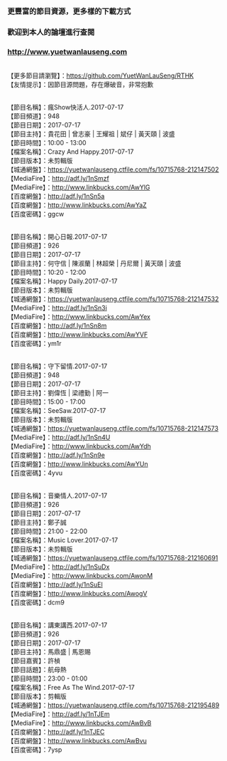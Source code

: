 ### 更豐富的節目資源，更多樣的下載方式
### 歡迎到本人的論壇進行查閱
### http://www.yuetwanlauseng.com

<br>【更多節目請瀏覽】：https://github.com/YuetWanLauSeng/RTHK
<br>【友情提示】：因節目源問題，存在爆破音，非常抱歉

<br>【節目名稱】：瘋Show快活人.2017-07-17
<br>【節目頻道】：948
<br>【節目日期】：2017-07-17
<br>【節目主持】：貴花田 | 曾志豪 | 王耀祖 | 斌仔 | 黃天頤 | 波盛
<br>【節目時間】：10:00 - 13:00
<br>【檔案名稱】：Crazy And Happy.2017-07-17
<br>【節目版本】：未剪輯版
<br>【城通網盤】：https://yuetwanlauseng.ctfile.com/fs/10715768-212147502
<br>【MediaFire】：http://adf.ly/1nSmzf
<br>【MediaFire】：http://www.linkbucks.com/AwYlG
<br>【百度網盤】：http://adf.ly/1nSn5a
<br>【百度網盤】：http://www.linkbucks.com/AwYaZ
<br>【百度密碼】：ggcw

<br>【節目名稱】：開心日報.2017-07-17
<br>【節目頻道】：926
<br>【節目日期】：2017-07-17
<br>【節目主持】：何守信 | 陳淑蘭 | 林超榮 | 丹尼爾 | 黃天頤 | 波盛
<br>【節目時間】：10:20 - 12:00
<br>【檔案名稱】：Happy Daily.2017-07-17
<br>【節目版本】：未剪輯版
<br>【城通網盤】：https://yuetwanlauseng.ctfile.com/fs/10715768-212147532
<br>【MediaFire】：http://adf.ly/1nSn3i
<br>【MediaFire】：http://www.linkbucks.com/AwYex
<br>【百度網盤】：http://adf.ly/1nSn8m
<br>【百度網盤】：http://www.linkbucks.com/AwYVF
<br>【百度密碼】：ym1r

<br>【節目名稱】：守下留情.2017-07-17
<br>【節目頻道】：948
<br>【節目日期】：2017-07-17
<br>【節目主持】：劉偉恆 | 梁禮勤 | 阿一
<br>【節目時間】：15:00 - 17:00
<br>【檔案名稱】：SeeSaw.2017-07-17
<br>【節目版本】：未剪輯版
<br>【城通網盤】：https://yuetwanlauseng.ctfile.com/fs/10715768-212147573
<br>【MediaFire】：http://adf.ly/1nSn4U
<br>【MediaFire】：http://www.linkbucks.com/AwYdh
<br>【百度網盤】：http://adf.ly/1nSn9e
<br>【百度網盤】：http://www.linkbucks.com/AwYUn
<br>【百度密碼】：4yvu

<br>【節目名稱】：音樂情人.2017-07-17
<br>【節目頻道】：926
<br>【節目日期】：2017-07-17
<br>【節目主持】：鄭子誠
<br>【節目時間】：21:00 - 22:00
<br>【檔案名稱】：Music Lover.2017-07-17
<br>【節目版本】：未剪輯版
<br>【城通網盤】：https://yuetwanlauseng.ctfile.com/fs/10715768-212160691
<br>【MediaFire】：http://adf.ly/1nSuDx
<br>【MediaFire】：http://www.linkbucks.com/AwonM
<br>【百度網盤】：http://adf.ly/1nSuEl
<br>【百度網盤】：http://www.linkbucks.com/AwogV
<br>【百度密碼】：dcm9

<br>【節目名稱】：講東講西.2017-07-17
<br>【節目頻道】：926
<br>【節目日期】：2017-07-17
<br>【節目主持】：馬鼎盛 | 馬恩賜
<br>【節目嘉賓】：許楨
<br>【節目話題】：航母熱
<br>【節目時間】：23:00 - 01:00
<br>【檔案名稱】：Free As The Wind.2017-07-17
<br>【節目版本】：剪輯版
<br>【城通網盤】：https://yuetwanlauseng.ctfile.com/fs/10715768-212195489
<br>【MediaFire】：http://adf.ly/1nTJEm
<br>【MediaFire】：http://www.linkbucks.com/AwBvB
<br>【百度網盤】：http://adf.ly/1nTJEC
<br>【百度網盤】：http://www.linkbucks.com/AwBvu
<br>【百度密碼】：7ysp
